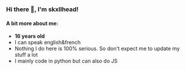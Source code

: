 ### Hi there 👋, I'm skxllhead!
#### A bit more about me:

-  **16 years old**
-  I can speak english&french
-  Nothing I do here is 100% serious. So don't expect me to update my stuff a lot
-  I mainly code in python but can also do JS


